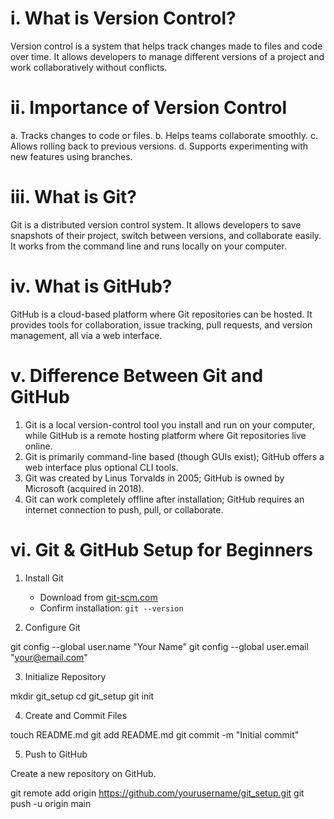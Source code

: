 # i. What is Version Control?

Version control is a system that helps track changes made to files and code over time. It allows developers to manage different versions of a project and work collaboratively without conflicts.


# ii. Importance of Version Control

 a. Tracks changes to code or files.
 b. Helps teams collaborate smoothly.
 c. Allows rolling back to previous versions.
 d.  Supports experimenting with new features using branches.


# iii. What is Git?

Git is a distributed version control system. It allows developers to save snapshots of their project, switch between versions, and collaborate easily. It works from the command line and runs locally on your computer.


# iv. What is GitHub?

GitHub is a cloud-based platform where Git repositories can be hosted. It provides tools for collaboration, issue tracking, pull requests, and version management, all via a web interface.


# v. Difference Between Git and GitHub

1. Git is a local version-control tool you install and run on your computer, while GitHub is a remote hosting platform where Git repositories live online.  
2. Git is primarily command-line based (though GUIs exist); GitHub offers a web interface plus optional CLI tools.  
3. Git was created by Linus Torvalds in 2005; GitHub is owned by Microsoft (acquired in 2018).  
4.  Git can work completely offline after installation; GitHub requires an internet connection to push, pull, or collaborate.


# vi. Git & GitHub Setup for Beginners

1. Install Git
   * Download from [git-scm.com](https://git-scm.com)
   * Confirm installation: `git --version`

2. Configure Git

git config --global user.name "Your Name"
git config --global user.email "your@email.com"

3. Initialize Repository

mkdir git_setup
cd git_setup
git init

4. Create and Commit Files

touch README.md
git add README.md
git commit -m "Initial commit"

5. Push to GitHub

Create a new repository on GitHub.

git remote add origin https://github.com/yourusername/git_setup.git
git push -u origin main
